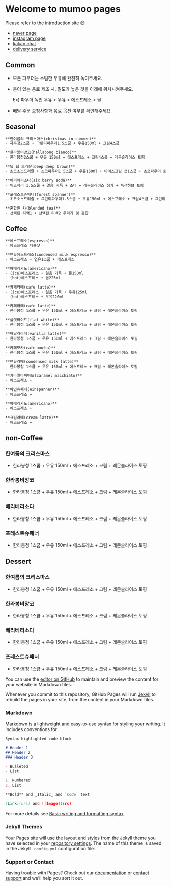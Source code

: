 # Welcome to mumoo pages
Please refer to the introduction site 😊
  - [naver page](http://naver.me/5RciOpRI)
  - [instagram page](https://www.instagram.com/cafemumoo)
  - [kakao chat](http://pf.kakao.com/_fxfQSs)
  - [delivery service](https://baemin.me/N5ed-kfZi)
  
## Common
  - 모든 파우더는 스팀한 우유에 완전히 녹여주세요.
  - 층이 있는 음료 제조 시, 밀도가 높은 것을 아래에 위치시켜주세요.
    
    Ex) 파우더 녹인 우유 > 우유 > 에스프레소 > 물
  - 배달 주문 요청사항과 음료 옵션 여부를 확인해주세요.

## Seasonal
```markdown
**한여름의 크리스마스(christmas in summer)**
- 자두청2스쿱 + 그린티파우더1.5스쿱 + 우유150ml + 크림4스쿱

**한라봉비앙코(hallabong bianco)**
- 한라봉청2스쿱 + 우유 150ml + 에스프레소 + 크림4스쿱 + 레몬슬라이스 토핑

**딥 딥 브라운(deep deep brown)**
- 초코소스드리즐 + 초코파우더1.5스쿱 + 우유150ml + 아이스크림 큰1스쿱 + 초코파우더 토핑

**베리베리소다(six berry soda)**
- 믹스베리 1.5스쿱 + 얼음 가득 + 소다 + 레몬슬라이스 첨가 + 녹색허브 토핑

**포레스트슈페너(forest spanner)**
- 초코소스드리즐 + 그린티파우더1.5스쿱 + 우유150ml + 에스프레소 + 크림4스쿱 + 그린티파우더 토핑

**혼합된 차(blended tea)**
- 선택된 티백1 + 선택된 티백2 우리기 및 혼합
```


## Coffee
```markdown
**에스프레소(espresso)**
- 에스프레소 더블샷

**연유에스프레소(condensed milk espresso)**
- 에스프레소 + 연유1스쿱 + 에스프레소

**아메리카노(americano)**
- (ice)에스프레소 + 얼음 가득 + 물150ml
- (hot)에스프레소 + 물225ml

**카페라떼(cafe latte)**
- (ice)에스프레소 + 얼음 가득 + 우유125ml
- (hot)에스프레소 + 우유220ml

**카페라떼(cafe latte)**
- 한라봉청 1스쿱 + 우유 150ml + 에스프레소 + 크림 + 레몬슬라이스 토핑

**플랫화이트(flat white)**
- 한라봉청 1스쿱 + 우유 150ml + 에스프레소 + 크림 + 레몬슬라이스 토핑

**바닐라라떼(vanilla latte)**
- 한라봉청 1스쿱 + 우유 150ml + 에스프레소 + 크림 + 레몬슬라이스 토핑

**카페모카(cafe mocha)**
- 한라봉청 1스쿱 + 우유 150ml + 에스프레소 + 크림 + 레몬슬라이스 토핑

**연유라떼(condensed milk latte)**
- 한라봉청 1스쿱 + 우유 150ml + 에스프레소 + 크림 + 레몬슬라이스 토핑

**카라멜마끼아또(caramel macchiato)**
- 에스프레소 + 

**아인슈페너(einspanner)**
- 에스프레소 + 

**아메리카노(americano)**
- 에스프레소 + 

**크림라떼(cream latte)**
- 에스프레소 + 
```

## non-Coffee
### 한여름의 크리스마스
- 한라봉청 1스쿱 + 우유 150ml + 에스프레소 + 크림 + 레몬슬라이스 토핑
### 한라봉비앙코
- 한라봉청 1스쿱 + 우유 150ml + 에스프레소 + 크림 + 레몬슬라이스 토핑
### 베리베리소다
- 한라봉청 1스쿱 + 우유 150ml + 에스프레소 + 크림 + 레몬슬라이스 토핑
### 포레스트슈패너
- 한라봉청 1스쿱 + 우유 150ml + 에스프레소 + 크림 + 레몬슬라이스 토핑

## Dessert
### 한여름의 크리스마스
- 한라봉청 1스쿱 + 우유 150ml + 에스프레소 + 크림 + 레몬슬라이스 토핑
### 한라봉비앙코
- 한라봉청 1스쿱 + 우유 150ml + 에스프레소 + 크림 + 레몬슬라이스 토핑
### 베리베리소다
- 한라봉청 1스쿱 + 우유 150ml + 에스프레소 + 크림 + 레몬슬라이스 토핑
### 포레스트슈패너
- 한라봉청 1스쿱 + 우유 150ml + 에스프레소 + 크림 + 레몬슬라이스 토핑

You can use the [editor on GitHub](https://github.com/seosasee/seosasee/edit/gh-pages/index.md) to maintain and preview the content for your website in Markdown files.

Whenever you commit to this repository, GitHub Pages will run [Jekyll](https://jekyllrb.com/) to rebuild the pages in your site, from the content in your Markdown files.

### Markdown

Markdown is a lightweight and easy-to-use syntax for styling your writing. It includes conventions for

```markdown
Syntax highlighted code block

# Header 1
## Header 2
### Header 3

- Bulleted
- List

1. Numbered
2. List

**Bold** and _Italic_ and `Code` text

[Link](url) and ![Image](src)
```

For more details see [Basic writing and formatting syntax](https://docs.github.com/en/github/writing-on-github/getting-started-with-writing-and-formatting-on-github/basic-writing-and-formatting-syntax).

### Jekyll Themes

Your Pages site will use the layout and styles from the Jekyll theme you have selected in your [repository settings](https://github.com/seosasee/seosasee/settings/pages). The name of this theme is saved in the Jekyll `_config.yml` configuration file.

### Support or Contact

Having trouble with Pages? Check out our [documentation](https://docs.github.com/categories/github-pages-basics/) or [contact support](https://support.github.com/contact) and we’ll help you sort it out.
